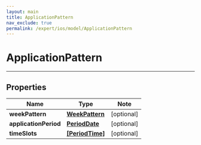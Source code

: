 ```yaml
---
layout: main
title: ApplicationPattern
nav_exclude: true
permalink: /expert/ios/model/ApplicationPattern
---
```


# ApplicationPattern

---

## Properties

Name | Type | Note
---- | ---- | ----
**weekPattern** | [**WeekPattern**](WeekPattern.md) | [optional] 
**applicationPeriod** | [**PeriodDate**](PeriodDate.md) | [optional] 
**timeSlots** | [**[PeriodTime]**](PeriodTime.md) | [optional] 

